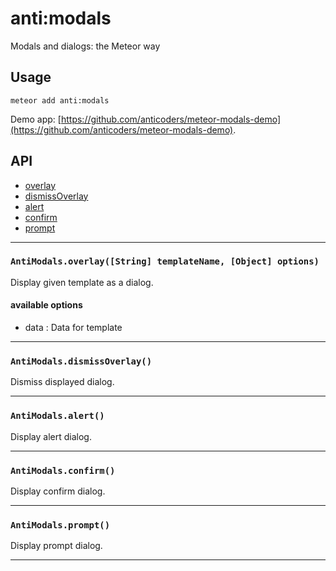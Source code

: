 anti:modals
===========

Modals and dialogs: the Meteor way

Usage
-----

    meteor add anti:modals

Demo app: [https://github.com/anticoders/meteor-modals-demo](https://github.com/anticoders/meteor-modals-demo).

API
---

- [overlay](#antimodalsoverlay)
- [dismissOverlay](#antimodalsdismissoverlay)
- [alert](#antimodalsalert)
- [confirm](#antimodalsconfirm)
- [prompt](#antimodalsprompt)

---


### `AntiModals.overlay([String] templateName, [Object] options)`

Display given template as a dialog.
#### available options
- data : Data for template


---

### `AntiModals.dismissOverlay()`

Dismiss displayed dialog.


---

### `AntiModals.alert()`


Display alert dialog.


---

### `AntiModals.confirm()`

Display confirm dialog.


---

### `AntiModals.prompt()`

Display prompt dialog.


---



